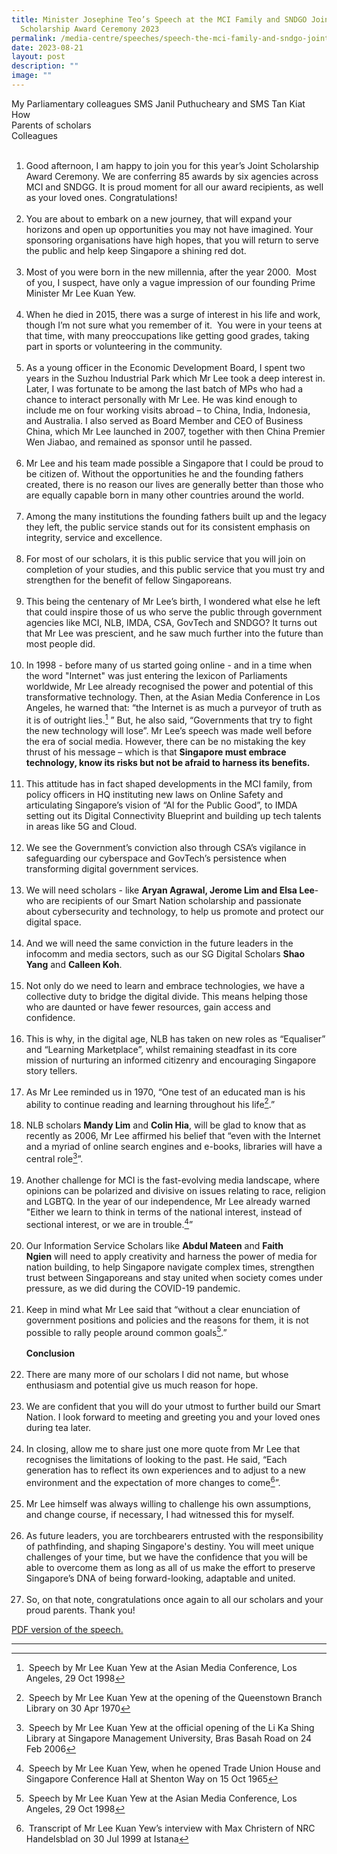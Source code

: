 ```yaml
---
title: Minister Josephine Teo’s Speech at the MCI Family and SNDGO Joint
  Scholarship Award Ceremony 2023
permalink: /media-centre/speeches/speech-the-mci-family-and-sndgo-joint-scholarship-award-ceremony-2023/
date: 2023-08-21
layout: post
description: ""
image: ""
---
```

My Parliamentary colleagues SMS Janil Puthucheary and SMS Tan Kiat How   
Parents of scholars   
Colleagues   
   
1. Good afternoon, I am happy to join you for this year’s Joint Scholarship Award Ceremony. We are conferring 85 awards by six agencies across MCI and SNDGG. It is proud moment for all our award recipients, as well as your loved ones. Congratulations!      
   
2. You are about to embark on a new journey, that will expand your horizons and open up opportunities you may not have imagined. Your sponsoring organisations have high hopes, that you will return to serve the public and help keep Singapore a shining red dot.   
   
3. Most of you were born in the new millennia, after the year 2000.  Most of you, I suspect, have only a vague impression of our founding Prime Minister Mr Lee Kuan Yew.   
    
4. When he died in 2015, there was a surge of interest in his life and work, though I’m not sure what you remember of it.  You were in your teens at that time, with many preoccupations like getting good grades, taking part in sports or volunteering in the community.   
   
5. As a young officer in the Economic Development Board, I spent two years in the Suzhou Industrial Park which Mr Lee took a deep interest in. Later, I was fortunate to be among the last batch of MPs who had a chance to interact personally with Mr Lee. He was kind enough to include me on four working visits abroad – to China, India, Indonesia, and Australia. I also served as Board Member and CEO of Business China, which Mr Lee launched in 2007, together with then China Premier Wen Jiabao, and remained as sponsor until he passed.     
   
6. Mr Lee and his team made possible a Singapore that I could be proud to be citizen of. Without the opportunities he and the founding fathers created, there is no reason our lives are generally better than those who are equally capable born in many other countries around the world.    
   
7. Among the many institutions the founding fathers built up and the legacy they left, the public service stands out for its consistent emphasis on integrity, service and excellence.   
   
8. For most of our scholars, it is this public service that you will join on completion of your studies, and this public service that you must try and strengthen for the benefit of fellow Singaporeans.   
   
9. This being the centenary of Mr Lee’s birth, I wondered what else he left that could inspire those of us who serve the public through government agencies like MCI, NLB, IMDA, CSA, GovTech and SNDGO? It turns out that Mr Lee was prescient, and he saw much further into the future than most people did.   
   
10. In 1998 - before many of us started going online - and in a time when the word "Internet" was just entering the lexicon of Parliaments worldwide, Mr Lee already recognised the power and potential of this transformative technology. Then, at the Asian Media Conference in Los Angeles, he warned that: “the Internet is as much a purveyor of truth as it is of outright lies.[^1] ” But, he also said, “Governments that try to fight the new technology will lose”. Mr Lee’s speech was made well before the era of social media. However, there can be no mistaking the key thrust of his message – which is that **Singapore must embrace technology, know its risks but not be afraid to harness its benefits.**   
   
11. This attitude has in fact shaped developments in the MCI family, from policy officers in HQ instituting new laws on Online Safety and articulating Singapore’s vision of “AI for the Public Good”, to IMDA setting out its Digital Connectivity Blueprint and building up tech talents in areas like 5G and Cloud.   
   
12. We see the Government’s conviction also through CSA’s vigilance in safeguarding our cyberspace and GovTech’s persistence when transforming digital government services.     
   
13. We will need scholars - like **Aryan Agrawal, Jerome Lim and Elsa Lee**- who are recipients of our Smart Nation scholarship and passionate about cybersecurity and technology, to help us promote and protect our digital space.     
   
14. And we will need the same conviction in the future leaders in the infocomm and media sectors, such as our SG Digital Scholars **Shao Yang** and **Calleen Koh**.    
   
15. Not only do we need to learn and embrace technologies, we have a collective duty to bridge the digital divide. This means helping those who are daunted or have fewer resources, gain access and confidence.    
    
16. This is why, in the digital age, NLB has taken on new roles as “Equaliser” and “Learning Marketplace”, whilst remaining steadfast in its core mission of nurturing an informed citizenry and encouraging Singapore story tellers.   
   
17. As Mr Lee reminded us in 1970, “One test of an educated man is his ability to continue reading and learning throughout his life[^2].”    
   
18. NLB scholars **Mandy Lim** and **Colin Hia**, will be glad to know that as recently as 2006, Mr Lee affirmed his belief that “even with the Internet and a myriad of online search engines and e-books, libraries will have a central role[^3]”.   
   
19. Another challenge for MCI is the fast-evolving media landscape, where opinions can be polarized and divisive on issues relating to race, religion and LGBTQ. In the year of our independence, Mr Lee already warned "Either we learn to think in terms of the national interest, instead of sectional interest, or we are in trouble.[^4]”    
   
20. Our Information Service Scholars like **Abdul Mateen** and **Faith Ngien** will need to apply creativity and harness the power of media for nation building, to help Singapore navigate complex times, strengthen trust between Singaporeans and stay united when society comes under pressure, as we did during the COVID-19 pandemic.   
   
21. Keep in mind what Mr Lee said that “without a clear enunciation of government positions and policies and the reasons for them, it is not possible to rally people around common goals[^5].”    
   
    **Conclusion**    
   
22. There are many more of our scholars I did not name, but whose enthusiasm and potential give us much reason for hope.   
     
23. We are confident that you will do your utmost to further build our Smart Nation. I look forward to meeting and greeting you and your loved ones during tea later.    
   
24. In closing, allow me to share just one more quote from Mr Lee that recognises the limitations of looking to the past. He said, “Each generation has to reflect its own experiences and to adjust to a new environment and the expectation of more changes to come[^6]”.    
   
25. Mr Lee himself was always willing to challenge his own assumptions, and change course, if necessary, I had witnessed this for myself.    
   
26. As future leaders, you are torchbearers entrusted with the responsibility of pathfinding, and shaping Singapore's destiny. You will meet unique challenges of your time, but we have the confidence that you will be able to overcome them as long as all of us make the effort to preserve Singapore’s DNA of being forward-looking, adaptable and united.    
   
27. So, on that note, congratulations once again to all our scholars and your proud parents. Thank you!  

[PDF version of the speech.](/files/Speeches%202023/transcript%20of%20speech%20by%20minister%20josephine%20teo%20at%20joint%20scholarship%20award%202023%20v2.pdf)

------------------------------------------------------------------------------------
[^1]: Speech by Mr Lee Kuan Yew at the Asian Media Conference, Los Angeles, 29 Oct 1998  
[^2]: Speech by Mr Lee Kuan Yew at the opening of the Queenstown Branch Library on 30 Apr 1970  
[^3]: Speech by Mr Lee Kuan Yew at the official opening of the Li Ka Shing Library at Singapore Management University, Bras Basah Road on 24 Feb 2006  
[^4]: Speech by Mr Lee Kuan Yew, when he opened Trade Union House and Singapore Conference Hall at Shenton Way on 15 Oct 1965  
[^5]: Speech by Mr Lee Kuan Yew at the Asian Media Conference, Los Angeles, 29 Oct 1998  
[^6]: Transcript of Mr Lee Kuan Yew’s interview with Max Christern of NRC Handelsblad on 30 Jul 1999 at Istana